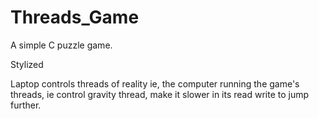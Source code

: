 # Threads_Game
A simple C puzzle game.


Stylized

Laptop controls threads of reality ie, the computer running the game's threads, ie control gravity thread, make it slower in its read write to jump further.
